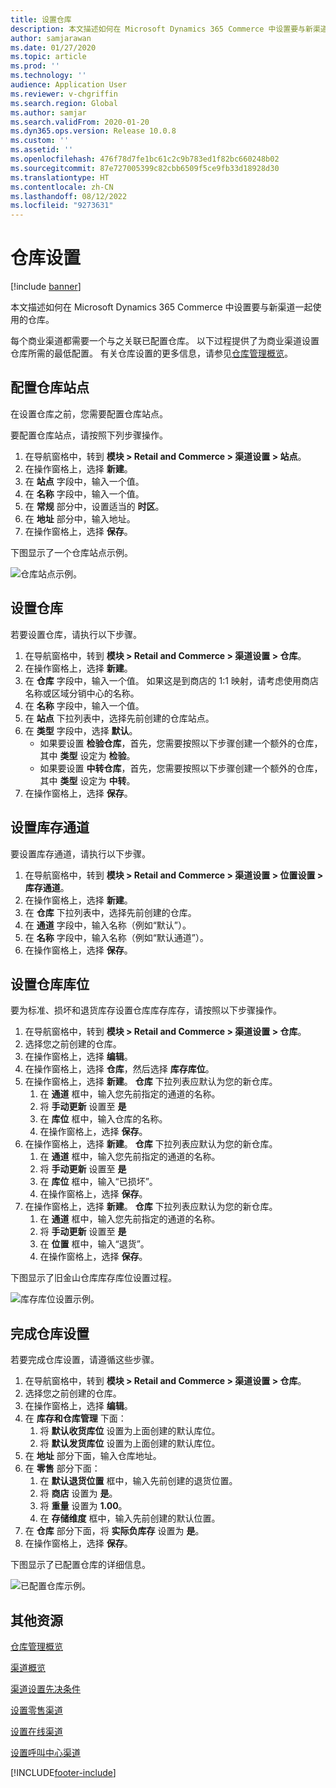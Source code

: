 ```yaml
---
title: 设置仓库
description: 本文描述如何在 Microsoft Dynamics 365 Commerce 中设置要与新渠道一起使用的仓库。
author: samjarawan
ms.date: 01/27/2020
ms.topic: article
ms.prod: ''
ms.technology: ''
audience: Application User
ms.reviewer: v-chgriffin
ms.search.region: Global
ms.author: samjar
ms.search.validFrom: 2020-01-20
ms.dyn365.ops.version: Release 10.0.8
ms.custom: ''
ms.assetid: ''
ms.openlocfilehash: 476f78d7fe1bc61c2c9b783ed1f82bc660248b02
ms.sourcegitcommit: 87e727005399c82cbb6509f5ce9fb33d18928d30
ms.translationtype: HT
ms.contentlocale: zh-CN
ms.lasthandoff: 08/12/2022
ms.locfileid: "9273631"
---
```

# <a name="warehouse-set-up"></a>仓库设置

[!include [banner](includes/banner.md)]

本文描述如何在 Microsoft Dynamics 365 Commerce 中设置要与新渠道一起使用的仓库。

每个商业渠道都需要一个与之关联已配置仓库。 以下过程提供了为商业渠道设置仓库所需的最低配置。 有关仓库设置的更多信息，请参见[仓库管理概览](../supply-chain/warehousing/warehouse-management-overview.md?toc=/dynamics365/commerce/toc.json)。

## <a name="configure-a-warehouse-site"></a>配置仓库站点

在设置仓库之前，您需要配置仓库站点。

要配置仓库站点，请按照下列步骤操作。

1. 在导航窗格中，转到 **模块 \> Retail and Commerce \> 渠道设置 \> 站点**。
1. 在操作窗格上，选择 **新建**。
1. 在 **站点** 字段中，输入一个值。
1. 在 **名称** 字段中，输入一个值。
1. 在 **常规** 部分中，设置适当的 **时区**。
1. 在 **地址** 部分中，输入地址。
1. 在操作窗格上，选择 **保存**。

下图显示了一个仓库站点示例。

![仓库站点示例。](media/warehouse-site.png)

## <a name="set-up-a-warehouse"></a>设置仓库

若要设置仓库，请执行以下步骤。

1. 在导航窗格中，转到 **模块 \> Retail and Commerce \> 渠道设置 \> 仓库**。
1. 在操作窗格上，选择 **新建**。
1. 在 **仓库** 字段中，输入一个值。  如果这是到商店的 1:1 映射，请考虑使用商店名称或区域分销中心的名称。
1. 在 **名称** 字段中，输入一个值。
1. 在 **站点** 下拉列表中，选择先前创建的仓库站点。
1. 在 **类型** 字段中，选择 **默认**。
    - 如果要设置 **检验仓库**，首先，您需要按照以下步骤创建一个额外的仓库，其中 **类型** 设定为 **检验**。
    - 如果要设置 **中转仓库**，首先，您需要按照以下步骤创建一个额外的仓库，其中 **类型** 设定为 **中转**。
1. 在操作窗格上，选择 **保存**。

## <a name="set-up-inventory-aisles"></a>设置库存通道

要设置库存通道，请执行以下步骤。

1. 在导航窗格中，转到 **模块 \> Retail and Commerce \> 渠道设置 \> 位置设置 \> 库存通道**。
1. 在操作窗格上，选择 **新建**。
1. 在 **仓库** 下拉列表中，选择先前创建的仓库。
1. 在 **通道** 字段中，输入名称（例如“默认”）。
1. 在 **名称** 字段中，输入名称（例如“默认通道”）。
1. 在操作窗格上，选择 **保存**。

## <a name="set-up-warehouse-inventory-locations"></a>设置仓库库位

要为标准、损坏和退货库存设置仓库库存库存，请按照以下步骤操作。

1. 在导航窗格中，转到 **模块 \> Retail and Commerce \> 渠道设置 \> 仓库**。
1. 选择您之前创建的仓库。
1. 在操作窗格上，选择 **编辑**。
1. 在操作窗格上，选择 **仓库**，然后选择 **库存库位**。
1. 在操作窗格上，选择 **新建**。 **仓库** 下拉列表应默认为您的新仓库。
    1. 在 **通道** 框中，输入您先前指定的通道的名称。 
    1. 将 **手动更新** 设置至 **是**
    1. 在 **库位** 框中，输入仓库的名称。
    1. 在操作窗格上，选择 **保存**。
 1. 在操作窗格上，选择 **新建**。  **仓库** 下拉列表应默认为您的新仓库。
    1. 在 **通道** 框中，输入您先前指定的通道的名称。  
    1. 将 **手动更新** 设置至 **是**
    1. 在 **库位** 框中，输入“已损坏”。
    1. 在操作窗格上，选择 **保存**。
 1. 在操作窗格上，选择 **新建**。  **仓库** 下拉列表应默认为您的新仓库。
    1. 在 **通道** 框中，输入您先前指定的通道的名称。 
    1. 将 **手动更新** 设置至 **是**
    1. 在 **位置** 框中，输入“退货”。
    1. 在操作窗格上，选择 **保存**。
    
下图显示了旧金山仓库库存库位设置过程。

![库存库位设置示例。](media/warehouse-inventory-locations.png)
    
## <a name="complete-warehouse-setup"></a>完成仓库设置

若要完成仓库设置，请遵循这些步骤。

1. 在导航窗格中，转到 **模块 \> Retail and Commerce \> 渠道设置 \> 仓库**。
1. 选择您之前创建的仓库。
1. 在操作窗格上，选择 **编辑**。
1. 在 **库存和仓库管理** 下面：
    1. 将 **默认收货库位** 设置为上面创建的默认库位。
    1. 将 **默认发货库位** 设置为上面创建的默认库位。
1. 在 **地址** 部分下面，输入仓库地址。
1. 在 **零售** 部分下面： 
    1. 在 **默认退货位置** 框中，输入先前创建的退货位置。
    1. 将 **商店** 设置为 **是**。
    1. 将 **重量** 设置为 **1.00**。 
    1. 在 **存储维度** 框中，输入先前创建的默认位置。
1. 在 **仓库** 部分下面，将 **实际负库存** 设置为 **是**。
1. 在操作窗格上，选择 **保存**。

下图显示了已配置仓库的详细信息。

![已配置仓库示例。](media/warehouse-sample.png)

## <a name="additional-resources"></a>其他资源

[仓库管理概览](../supply-chain/warehousing/warehouse-management-overview.md?toc=/dynamics365/commerce/toc.json)

[渠道概览](channels-overview.md)

[渠道设置先决条件](channels-prerequisites.md)

[设置零售渠道](channel-setup-retail.md)
    
[设置在线渠道](channel-setup-online.md)

[设置呼叫中心渠道](channel-setup-callcenter.md)







[!INCLUDE[footer-include](../includes/footer-banner.md)]
